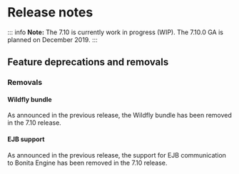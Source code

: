 # Release notes

::: info
**Note:** The 7.10 is currently work in progress (WIP). The 7.10.0 GA is planned on December 2019.
:::



## Feature deprecations and removals

### Removals
#### Wildfly bundle
As announced in the previous release, the Wildfly bundle has been removed in the 7.10 release.

#### EJB support
As announced in the previous release, the support for EJB communication to Bonita Engine has been removed in the 7.10 release.